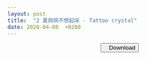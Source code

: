 ```yaml
---
layout: post
title:  "2 夏鸽鸽不想起床 - Tattoo crystal"
date: 2020-04-08  +0200
---
```

<center><a href="https://drive.google.com/folderview?id=1HsA0qOqRX9kdBbHWDzkXDu7lbCMRBqVf"><i class="fa fa-caret-down"></i><button>&nbsp;&nbsp; Download</button></a></center>

